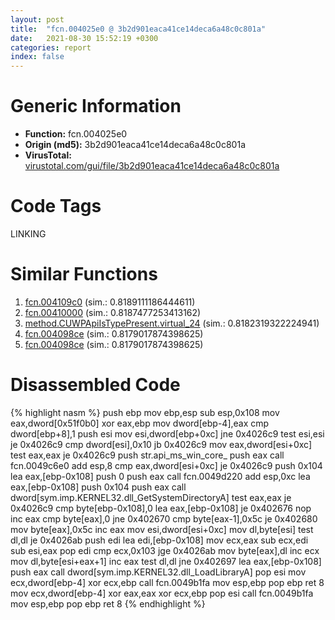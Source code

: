 ```yaml
---
layout: post
title:  "fcn.004025e0 @ 3b2d901eaca41ce14deca6a48c0c801a"
date:   2021-08-30 15:52:19 +0300
categories: report
index: false
---
```


# Generic Information
- **Function:** fcn.004025e0
- **Origin (md5):** 3b2d901eaca41ce14deca6a48c0c801a
- **VirusTotal:** [virustotal.com/gui/file/3b2d901eaca41ce14deca6a48c0c801a][virustotal_ref]

# Code Tags
<span class="tag" id="LINKING">LINKING</span>


# Similar Functions

1. [fcn.004109c0][similar_1_ref] (sim.: 0.8189111186444611)
2. [fcn.00410000][similar_2_ref] (sim.: 0.8187477253413162)
3. [method.CUWPApiIsTypePresent.virtual\_24][similar_3_ref] (sim.: 0.8182319322224941)
4. [fcn.004098ce][similar_4_ref] (sim.: 0.8179017874398625)
5. [fcn.004098ce][similar_5_ref] (sim.: 0.8179017874398625)


# Disassembled Code

{% highlight nasm %}
push ebp
mov ebp,esp
sub esp,0x108
mov eax,dword[0x51f0b0]
xor eax,ebp
mov dword[ebp-4],eax
cmp dword[ebp+8],1
push esi
mov esi,dword[ebp+0xc]
jne 0x4026c9
test esi,esi
je 0x4026c9
cmp dword[esi],0x10
jb 0x4026c9
mov eax,dword[esi+0xc]
test eax,eax
je 0x4026c9
push str.api_ms_win_core_
push eax
call fcn.0049c6e0
add esp,8
cmp eax,dword[esi+0xc]
je 0x4026c9
push 0x104
lea eax,[ebp-0x108]
push 0
push eax
call fcn.0049d220
add esp,0xc
lea eax,[ebp-0x108]
push 0x104
push eax
call dword[sym.imp.KERNEL32.dll_GetSystemDirectoryA]
test eax,eax
je 0x4026c9
cmp byte[ebp-0x108],0
lea eax,[ebp-0x108]
je 0x402676
nop 
inc eax
cmp byte[eax],0
jne 0x402670
cmp byte[eax-1],0x5c
je 0x402680
mov byte[eax],0x5c
inc eax
mov esi,dword[esi+0xc]
mov dl,byte[esi]
test dl,dl
je 0x4026ab
push edi
lea edi,[ebp-0x108]
mov ecx,eax
sub ecx,edi
sub esi,eax
pop edi
cmp ecx,0x103
jge 0x4026ab
mov byte[eax],dl
inc ecx
mov dl,byte[esi+eax+1]
inc eax
test dl,dl
jne 0x402697
lea eax,[ebp-0x108]
push eax
call dword[sym.imp.KERNEL32.dll_LoadLibraryA]
pop esi
mov ecx,dword[ebp-4]
xor ecx,ebp
call fcn.0049b1fa
mov esp,ebp
pop ebp
ret 8
mov ecx,dword[ebp-4]
xor eax,eax
xor ecx,ebp
pop esi
call fcn.0049b1fa
mov esp,ebp
pop ebp
ret 8
{% endhighlight %}


[similar_1_ref]: /report/fcn.004109c0@3b2d901eaca41ce14deca6a48c0c801a
[similar_2_ref]: /report/fcn.00410000@4fe38de7c6c86a1bad209560fa052231
[similar_3_ref]: /report/method.CUWPApiIsTypePresent.virtual_24@3b2d901eaca41ce14deca6a48c0c801a
[similar_4_ref]: /report/fcn.004098ce@f068e0a788db6c075da6c407576e943b
[similar_5_ref]: /report/fcn.004098ce@e02c832a2c768752009e071574e12967
[virustotal_ref]: https://www.virustotal.com/gui/file/3b2d901eaca41ce14deca6a48c0c801a